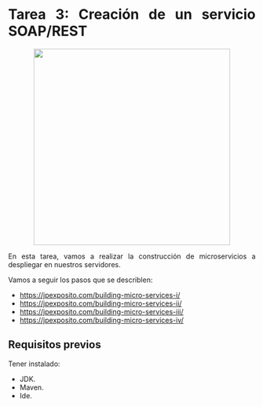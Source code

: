 <div align="justify">

# Tarea 3: Creación de un servicio SOAP/REST

<div align="center">
  <img src="https://solocodigoweb.com/wp-content/uploads/2016/09/cuando_usar_soap_cuando_usar_rest.jpg" width="400px" />
</div>


  En esta tarea, vamos a realizar la construcción de microservicios a despliegar en nuestros servidores.

  Vamos a seguir los pasos que se describlen:
  - https://jpexposito.com/building-micro-services-i/
  - https://jpexposito.com/building-micro-services-ii/
  - https://jpexposito.com/building-micro-services-iii/    
  - https://jpexposito.com/building-micro-services-iv/

## Requisitos previos

  Tener instalado:
  - JDK.
  - Maven.
  - Ide.


</div>

